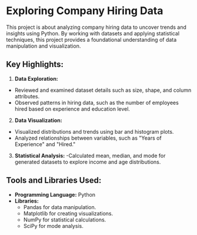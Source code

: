 # **Exploring Company Hiring Data**
This project is about analyzing company hiring data to uncover trends and insights using Python. By working with datasets and applying statistical techniques, this project provides a foundational understanding of data manipulation and visualization.

## **Key Highlights:**
1. **Data Exploration:**
- Reviewed and examined dataset details such as size, shape, and column attributes.
- Observed patterns in hiring data, such as the number of employees hired based on experience and education level.
2. **Data Visualization:**
- Visualized distributions and trends using bar and histogram plots.
- Analyzed relationships between variables, such as "Years of Experience" and "Hired."
3. **Statistical Analysis:**
-Calculated mean, median, and mode for generated datasets to explore income and age distributions.

## **Tools and Libraries Used:**
- **Programming Language:** Python
- **Libraries:**
  - Pandas for data manipulation.
  - Matplotlib for creating visualizations.
  - NumPy for statistical calculations.
  - SciPy for mode analysis.
